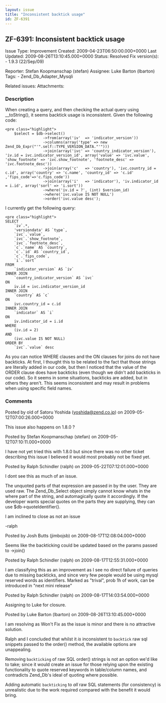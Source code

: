 ```yaml
---
layout: issue
title: "Inconsistent backtick usage"
id: ZF-6391
---
```


ZF-6391: Inconsistent backtick usage
------------------------------------

 Issue Type: Improvement Created: 2009-04-23T06:50:00.000+0000 Last Updated: 2009-08-26T13:10:45.000+0000 Status: Resolved Fix version(s): - 1.9.3 (22/Sep/09)
 
 Reporter:  Stefan Koopmanschap (stefan)  Assignee:  Luke Barton (lbarton)  Tags: - Zend\_Db\_Adapter\_Mysqli
 
 Related issues: 
 Attachments: 
### Description

When creating a query, and then checking the actual query using \_\_toString(), it seems backtick usage is inconsistent. Given the following code:

 
    <pre class="highlight">
        $select = $db->select()
                     ->from(array('iv'  => 'indicator_version'))
                     ->columns(array('type' => new Zend_Db_Expr("'".self::TYPE_VERSION_DATA."'")))
                     ->join(array('ivc' => 'country_indicator_version'), 'iv.id = ivc.indicator_version_id', array('value' => 'ivc.value', 'show_footnote' => 'ivc.show_footnote', 'footnote_desc' => 'ivc.footnote_desc'))
                     ->join(array('c'   => 'country'), 'ivc.country_id = c.id', array('country' => 'c.name', 'country_id' => 'c.id' ,'fips_code'=>'c.fips_code'))
                     ->join(array('i'   => 'indicator'), 'iv.indicator_id = i.id', array('sort' => 'i.sort'))
                     ->where('iv.id = ?', (int) $version_id)
                     ->where('ivc.value IS NOT NULL')
                     ->order('ivc.value desc');


I currently get the following query:

 
    <pre class="highlight">
    SELECT 
        `iv`.*, 
        'versiondata' AS `type`, 
        `ivc`.`value`, 
        `ivc`.`show_footnote`, 
        `ivc`.`footnote_desc`, 
        `c`.`name` AS `country`, 
        `c`.`id` AS `country_id`, 
        `c`.`fips_code`, 
        `i`.`sort` 
    FROM 
        `indicator_version` AS `iv` 
    INNER JOIN 
        `country_indicator_version` AS `ivc` 
    ON 
        iv.id = ivc.indicator_version_id 
    INNER JOIN 
        `country` AS `c` 
    ON 
        ivc.country_id = c.id 
    INNER JOIN 
        `indicator` AS `i` 
    ON 
        iv.indicator_id = i.id 
    WHERE 
        (iv.id = 2) 
    AND 
        (ivc.value IS NOT NULL) 
    ORDER BY 
        `ivc`.`value` desc


As you can notice WHERE clauses and the ON clauses for joins do not have backticks. At first, I thought this to be related to the fact that those strings are literally added in our code, but then I noticed that the value of the ORDER clause does have backticks (even though we didn't add backticks in our code). So it seems in some situations, backticks are added, but in others they aren't. This seems inconsistent and may result in problems when using specific field names.

 

 

### Comments

Posted by old of Satoru Yoshida (yoshida@zend.co.jp) on 2009-05-12T07:00:26.000+0000

This issue also happens on 1.8.0 ?

 

 

Posted by Stefan Koopmanschap (stefan) on 2009-05-12T07:10:11.000+0000

I have not yet tried this with 1.8.0 but since there was no other ticket describing this issue I believed it would most probably not be fixed yet.

 

 

Posted by Ralph Schindler (ralph) on 2009-05-22T07:12:01.000+0000

I dont see this as much of an issue.

The unquoted parts of that expression are passed in by the user. They are used raw. The Zend\_Db\_Select object simply cannot know whats in the where part of the string, and automagically quote it accordingly. If the developer wants special quotes on the parts they are supplying, they can use $db->quoteIdentifier().

I am inclined to close as not an issue

-ralph

 

 

Posted by Josh Butts (jimbojsb) on 2009-08-17T12:08:04.000+0000

Seems like the backticking could be updated based on the params passed to ->join()

 

 

Posted by Ralph Schindler (ralph) on 2009-08-17T12:55:31.000+0000

I am classifying this as an improvement as I see no direct failure of queries due to missing backticks, and since very few people would be using mysql reserved words as identifiers. Marked as "trival", prob 1h of work, can be introduced in "next mini release"

 

 

Posted by Ralph Schindler (ralph) on 2009-08-17T14:03:54.000+0000

Assigning to Luke for closure.

 

 

Posted by Luke Barton (lbarton) on 2009-08-26T13:10:45.000+0000

I am resolving as Won't Fix as the issue is minor and there is no attractive solution.

Ralph and I concluded that whilst it _is_ inconsistent to `backtick` raw sql snippets passed to the order() method, the available options are unappealing.

Removing `backticking` of raw SQL order() strings is not an option we'd like to take; since it would create an issue for those relying upon the existing functionality to quote reserved keywords in table/column names, and contradicts Zend\_Db's ideal of quoting where possible.

Adding automatic `backticking` to _all_ raw SQL statements (for consistency) is unrealistic due to the work required compared with the benefit it would bring.

 

 